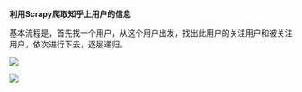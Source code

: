 **利用Scrapy爬取知乎上用户的信息**

基本流程是，首先找一个用户，从这个用户出发，找出此用户的关注用户和被关注用户，依次进行下去，逐层递归。

![](https://i.imgur.com/nym4HSL.png)

![](https://i.imgur.com/cA14KMo.png)
